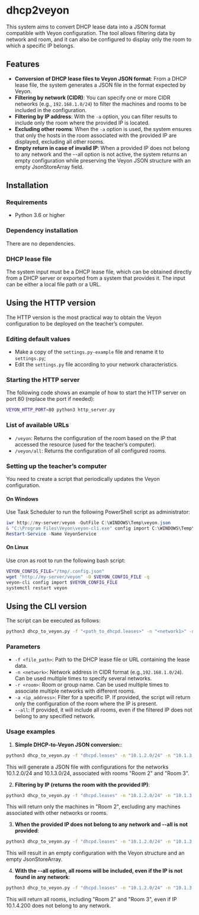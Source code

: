 # dhcp2veyon

This system aims to convert DHCP lease data into a JSON format compatible with Veyon configuration.
The tool allows filtering data by network and room, and it can also be configured to display only the room to which a specific IP belongs.

## Features

- **Conversion of DHCP lease files to Veyon JSON format**: From a DHCP lease file, the system generates a JSON file in the format expected by Veyon.
- **Filtering by network (CIDR)**: You can specify one or more CIDR networks (e.g., `192.168.1.0/24`) to filter the machines and rooms to be included in the configuration.
- **Filtering by IP address**: With the `-a` option, you can filter results to include only the room where the provided IP is located.
- **Excluding other rooms**: When the `-a` option is used, the system ensures that only the hosts in the room associated with the provided IP are displayed, excluding all other rooms.
- **Empty return in case of invalid IP**: When a provided IP does not belong to any network and the --all option is not active, the system returns an empty configuration while preserving the Veyon JSON structure with an empty JsonStoreArray field.

## Installation

### Requirements
- Python 3.6 or higher

### Dependency installation

There are no dependencies.

### DHCP lease file

The system input must be a DHCP lease file, which can be obtained directly from a DHCP server or exported from a system that provides it. The input can be either a local file path or a URL.

## Using the HTTP version
The HTTP version is the most practical way to obtain the Veyon configuration to be deployed on the teacher’s computer.

### Editing default values
- Make a copy of the `settings.py-example` file and rename it to `settings.py`;
- Edit the `settings.py` file according to your network characteristics.

### Starting the HTTP server
The following code shows an example of how to start the HTTP server on port 80 (replace the port if needed):

```bash
VEYON_HTTP_PORT=80 python3 http_server.py
```

### List of available URLs

- `/veyon`: Returns the configuration of the room based on the IP that accessed the resource (used for the teacher’s computer).
- `/veyon/all`: Returns the configuration of all configured rooms.

### Setting up the teacher’s computer
You need to create a script that periodically updates the Veyon configuration.

#### On Windows
Use Task Scheduler to run the following PowerShell script as administrator:

```powershell
iwr http://my-server/veyon -OutFile C:\WINDOWS\Temp\veyon.json
& "C:\Program Files\Veyon\veyon-cli.exe" config import C:\WINDOWS\Temp\veyon.json
Restart-Service -Name VeyonService
```

#### On Linux
Use cron as root to run the following bash script:

```bash
VEYON_CONFIG_FILE="/tmp/.config.json"
wget "http://my-server/veyon" -O $VEYON_CONFIG_FILE -q
veyon-cli config import $VEYON_CONFIG_FILE
systemctl restart veyon
```

## Using the CLI version

The script can be executed as follows:

```bash
python3 dhcp_to_veyon.py -f "<path_to_dhcpd.leases>" -n "<network1>" -n "<network2>" -r "<room1>" -r "<room2>" [-a "<ip_address>"] [--all]
```

### Parameters

- `-f <file_path>`: Path to the DHCP lease file or URL containing the lease data.
- `-n <network>`: Network address in CIDR format (e.g.,`192.168.1.0/24`). Can be used multiple times to specify several networks.
- `-r <room>`: Room or group name. Can be used multiple times to associate multiple networks with different rooms.
- `-a <ip_address>`: Filter for a specific IP. If provided, the script will return only the configuration of the room where the IP is present.
- `--all`: If provided, it will include all rooms, even if the filtered IP does not belong to any specified network.

### Usage examples

1. **Simple DHCP-to-Veyon JSON conversion:**:

```bash
python3 dhcp_to_veyon.py -f "dhcpd.leases" -n "10.1.2.0/24" -n "10.1.3.0/24" -r "Room 2" -r "Room 3"
```

This will generate a JSON file with configurations for the networks 10.1.2.0/24 and 10.1.3.0/24, associated with rooms "Room 2" and "Room 3".

2. **Filtering by IP (returns the room with the provided IP)**:

```bash
python3 dhcp_to_veyon.py -f "dhcpd.leases" -n "10.1.2.0/24" -n "10.1.3.0/24" -r "Room 2" -r "Room 3" -a "10.1.2.200"
```
This will return only the machines in "Room 2", excluding any machines associated with other networks or rooms.

3. **When the provided IP does not belong to any network and --all is not provided**:

```bash
python3 dhcp_to_veyon.py -f "dhcpd.leases" -n "10.1.2.0/24" -n "10.1.3.0/24" -r "Room 2" -r "Room 3" -a "10.1.4.200"
```

This will result in an empty configuration with the Veyon structure and an empty JsonStoreArray.

4. **With the --all option, all rooms will be included, even if the IP is not found in any network**:
```bash
python3 dhcp_to_veyon.py -f "dhcpd.leases" -n "10.1.2.0/24" -n "10.1.3.0/24" -r "Room 2" -r "Room 3" -a "10.1.4.200" --all
```
This will return all rooms, including "Room 2" and "Room 3", even if IP 10.1.4.200 does not belong to any network.




